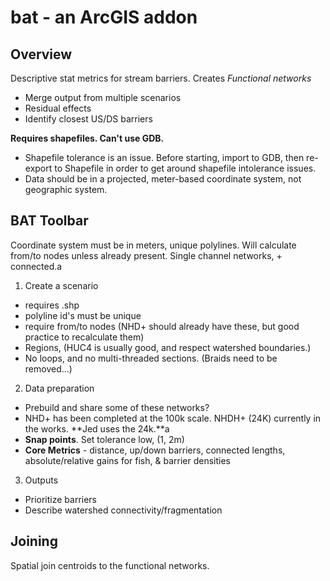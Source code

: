 bat - an ArcGIS addon
====

Overview
---

Descriptive stat metrics for stream barriers.  Creates *Functional networks*

- Merge output from multiple scenarios
- Residual effects
- Identify closest US/DS barriers

**Requires shapefiles. Can't use GDB.**

- Shapefile tolerance is an issue. Before starting, import to GDB, then re-export to Shapefile in order to get around shapefile intolerance issues.
- Data should be in a projected, meter-based coordinate system, not geographic system.

BAT Toolbar
----------

Coordinate system must be in meters, unique polylines. Will calculate from/to nodes unless already present. Single channel networks, + connected.a

1. Create a scenario
  - requires .shp
  - polyline id's must be unique
  - require from/to nodes (NHD+ should already have these, but good practice to recalculate them)
  - Regions, (HUC4 is usually good, and respect watershed boundaries.)
  - No loops, and no multi-threaded sections. (Braids need to be removed...)

2. Data preparation
  - Prebuild and share some of these networks?
  - NHD+ has been completed at the 100k scale. NHDH+ (24K) currently in the works. **Jed uses the 24k.**a
  - **Snap points**. Set tolerance low, (1, 2m)
  - **Core Metrics** - distance, up/down barriers, connected lengths, absolute/relative gains for fish, & barrier densities

3. Outputs
  - Prioritize barriers
  - Describe watershed connectivity/fragmentation

Joining
----------

Spatial join centroids to the functional networks.
